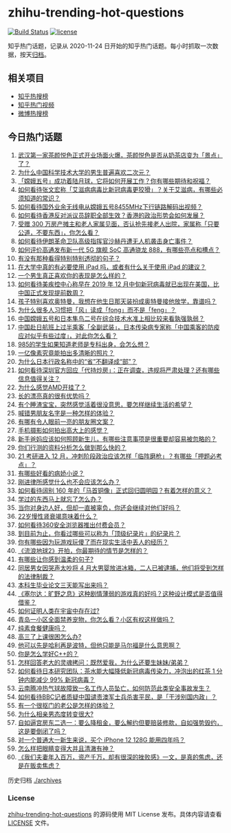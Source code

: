 # zhihu-trending-hot-questions

[![Build Status](https://github.com/justjavac/zhihu-trending-hot-questions/workflows/ci/badge.svg?branch=master)](https://github.com/justjavac/zhihu-trending-hot-questions/actions)
[![license](https://img.shields.io/github/license/justjavac/zhihu-trending-hot-questions)](https://github.com/justjavac/zhihu-trending-hot-questions/blob/master/LICENSE)

知乎热门话题，记录从 2020-11-24 日开始的知乎热门话题。每小时抓取一次数据，按天[归档](./archives)。

## 相关项目

- [知乎热搜榜](https://github.com/justjavac/zhihu-trending-top-search)
- [知乎热门视频](https://github.com/justjavac/zhihu-trending-hot-video)
- [微博热搜榜](https://github.com/justjavac/weibo-trending-hot-search)

## 今日热门话题

<!-- BEGIN -->
<!-- 最后更新时间 Wed Dec 02 2020 06:01:54 GMT+0800 (CST) -->
1. [武汉第一家茶颜悦色正式开业场面火爆，茶颜悦色是否从奶茶店变为「景点」了？](https://www.zhihu.com/question/432808640)
1. [为什么中国科学技术大学的男生普遍喜欢二次元？](https://www.zhihu.com/question/323780934)
1. [「嫦娥五号」成功着陆月球，它将如何开展工作？你有哪些期待和祝福？](https://www.zhihu.com/question/432898394)
1. [如何看待张文宏称「艾滋病病毒比新冠病毒更狡猾」？关于艾滋病，有哪些必须知道的常识？](https://www.zhihu.com/question/432790701)
1. [如何看待国外业余无线电从嫦娥五号8455MHz下行链路解码出视频？](https://www.zhihu.com/question/432024687)
1. [如何看待香港反对派议员辞职全部生效？香港的政治形势会如何发展？](https://www.zhihu.com/question/432850756)
1. [受赠 300 万房产摊主和老人家属见面，否认抢先接老人出院，家属称「只要公道，不要东西」，你怎么看？](https://www.zhihu.com/question/432049462)
1. [如何看待伊朗革命卫队高级指挥官沙赫丹遭无人机袭击身亡事件？](https://www.zhihu.com/question/432775510)
1. [如何评价高通发布新一代 5G 旗舰 SoC 高通骁龙 888，有哪些亮点和槽点？](https://www.zhihu.com/question/432911687)
1. [有没有那种看得特别特别透彻的句子？](https://www.zhihu.com/question/426591942)
1. [在大学中真的有必要使用 iPad 吗，或者有什么关于使用 iPad 的建议？](https://www.zhihu.com/question/373915793)
1. [一个男生真正喜欢你的表现是怎么样的？](https://www.zhihu.com/question/344932865)
1. [如何看待美疾控中心称早在 2019 年 12 月中旬新冠病毒就已出现在美国，比中国正式发现提前数周？](https://www.zhihu.com/question/432821750)
1. [孩子特别喜欢奥特曼，我想在他生日那天装扮成奥特曼接他放学，靠谱吗？](https://www.zhihu.com/question/431566638)
1. [为什么很多人习惯把「风」读成「fong」而不是「feng」？](https://www.zhihu.com/question/20493313)
1. [中国嫦娥五号和日本隼鸟二号在综合技术水准上相比较来看孰强孰弱？](https://www.zhihu.com/question/427321294)
1. [中国赴日航班上过半乘客「全副武装」，日本传染病专家称「中国乘客的防疫应对似乎有些过度」，对此你怎么看？](https://www.zhihu.com/question/432841136)
1. [985的学生如果知道老师是专科出身，会怎么想？](https://www.zhihu.com/question/422724836)
1. [一亿像素究竟能拍出多清晰的照片？](https://www.zhihu.com/question/432727891)
1. [为什么日本行政名称中的“省”不翻译成“部”？](https://www.zhihu.com/question/59036130)
1. [如何看待深圳官方回应「代持炒房」：正在调查，违规将严肃处理？还有哪些信息值得关注？](https://www.zhihu.com/question/432730072)
1. [为什么感觉AMD开挂了？](https://www.zhihu.com/question/427829019)
1. [长的漂亮真的很有优势吗？](https://www.zhihu.com/question/301105442)
1. [有个睡渣宝宝，突然感觉活着很没意思，要怎样继续生活的希望？](https://www.zhihu.com/question/429845889)
1. [喊错男朋友名字是一种怎样的体验？](https://www.zhihu.com/question/360903835)
1. [有哪有令人眼前一亮的朋友圈文案？](https://www.zhihu.com/question/429330865)
1. [手机摄影如何拍出高大上的感觉？](https://www.zhihu.com/question/38084415)
1. [新手爸妈应该如何照顾新生儿，有哪些注意事项是很重要却容易被忽略的？](https://www.zhihu.com/question/304637661)
1. [你们行测的资料分析怎么做到那么快的？](https://www.zhihu.com/question/51419155)
1. [21 考研进入 12 月，冲刺阶段政治应该怎样「临阵磨枪」？有哪些「押题必考点」？](https://www.zhihu.com/question/432804920)
1. [有哪些好看的病娇小说？](https://www.zhihu.com/question/326205083)
1. [刚进律所感觉什么也不会应该怎么办？](https://www.zhihu.com/question/431848217)
1. [如何看待阔别 160 年的「马首铜像」正式回归圆明园？有着怎样的意义？](https://www.zhihu.com/question/432786864)
1. [学过的东西马上就忘了怎么办？](https://www.zhihu.com/question/27252044)
1. [当你对身边人好，但却一直被辜负，你还会继续对他们好吗？](https://www.zhihu.com/question/423507266)
1. [22岁慢性肾衰竭意味着什么？](https://www.zhihu.com/question/27569661)
1. [如何看待360安全浏览器推出付费会员？](https://www.zhihu.com/question/432401549)
1. [到目前为止，你看过哪些可以称为「顶级纪录片」的纪录片？](https://www.zhihu.com/question/414050233)
1. [你有哪些因为玩游戏玩傻了而在现实生活中丢人的经历？](https://www.zhihu.com/question/61559267)
1. [《流浪地球2》开拍，你最期待的情节是怎样的？](https://www.zhihu.com/question/432194048)
1. [有哪些让你感到温柔的句子?](https://www.zhihu.com/question/431462823)
1. [同居男女因哭声太吵将 4 月大男婴放进冰箱，二人已被逮捕，他们将受到怎样的法律制裁？](https://www.zhihu.com/question/432805793)
1. [本科生毕业论文三天能写出来吗？](https://www.zhihu.com/question/318584992)
1. [《塞尔达：旷野之息》这种剧情薄弱的游戏真的好吗？这种设计模式是否值得借鉴？](https://www.zhihu.com/question/327476982)
1. [如何证明人类在宇宙中存在过?](https://www.zhihu.com/question/421862639)
1. [青岛一小区全面禁养宠物，你怎么看？小区有权这样做吗？](https://www.zhihu.com/question/432799474)
1. [纯素食餐健康吗？](https://www.zhihu.com/question/417468291)
1. [高三了上课很困怎么办?](https://www.zhihu.com/question/431916279)
1. [他可以先是哈利再是波特，但他只能是马尔福是什么意思啊？](https://www.zhihu.com/question/427912805)
1. [你是怎么学好C++的？](https://www.zhihu.com/question/430318186)
1. [怎样回答老大的灵魂拷问：既然爱我，为什么还要生妹妹/弟弟？](https://www.zhihu.com/question/432231473)
1. [如何看待日本研究团队：茶水能大幅降低新冠病毒传染力，冲泡出的红茶 1 分钟内能减少 99% 新冠病毒？](https://www.zhihu.com/question/432778952)
1. [云南腾冲热气球故障致一名工作人员坠亡，如何防范此类安全事故发生？](https://www.zhihu.com/question/432699592)
1. [如何看待BBC记者质疑中国谴责澳军士兵杀害平民，是「干涉别国内政」？](https://www.zhihu.com/question/432700752)
1. [有一个很抠门的老公是怎样的体验？](https://www.zhihu.com/question/34548789)
1. [为什么相亲男态度转变很大?](https://www.zhihu.com/question/429103448)
1. [自如逼宫房东二选一：要么降租金，要么解约但要赔装修款，自如强势毁约，这是要倒闭了吗？](https://www.zhihu.com/question/431630495)
1. [对一个普通大一新生来说，买个 iPhone 12  128G 能用四年吗？](https://www.zhihu.com/question/431908144)
1. [怎么样把眼睛变得大并且清澈有神？](https://www.zhihu.com/question/272102187)
1. [《我们夫妻年入百万，资产千万，却有很深的挫败感》一文，是真的焦虑，还是在贩卖焦虑？](https://www.zhihu.com/question/432657437)
<!-- END -->

历史归档 [./archives](./archives)

### License

[zhihu-trending-hot-questions](https://github.com/justjavac/zhihu-trending-hot-questions) 的源码使用 MIT License 发布。具体内容请查看 [LICENSE](./LICENSE) 文件。
